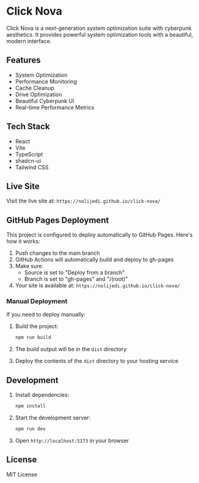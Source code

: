 # Click Nova

Click Nova is a next-generation system optimization suite with cyberpunk aesthetics. It provides powerful system optimization tools with a beautiful, modern interface.

## Features

- System Optimization
- Performance Monitoring
- Cache Cleanup
- Drive Optimization
- Beautiful Cyberpunk UI
- Real-time Performance Metrics

## Tech Stack

- React
- Vite
- TypeScript
- shadcn-ui
- Tailwind CSS

## Live Site

Visit the live site at: `https://nolijedi.github.io/click-nova/`

## GitHub Pages Deployment

This project is configured to deploy automatically to GitHub Pages. Here's how it works:

1. Push changes to the main branch
2. GitHub Actions will automatically build and deploy to gh-pages
3. Make sure:
   - Source is set to "Deploy from a branch"
   - Branch is set to "gh-pages" and "/(root)"
4. Your site is available at:
   `https://nolijedi.github.io/click-nova/`

### Manual Deployment

If you need to deploy manually:

1. Build the project:
   ```bash
   npm run build
   ```

2. The build output will be in the `dist` directory

3. Deploy the contents of the `dist` directory to your hosting service

## Development

1. Install dependencies:
   ```bash
   npm install
   ```

2. Start the development server:
   ```bash
   npm run dev
   ```

3. Open `http://localhost:5173` in your browser

## License

MIT License
